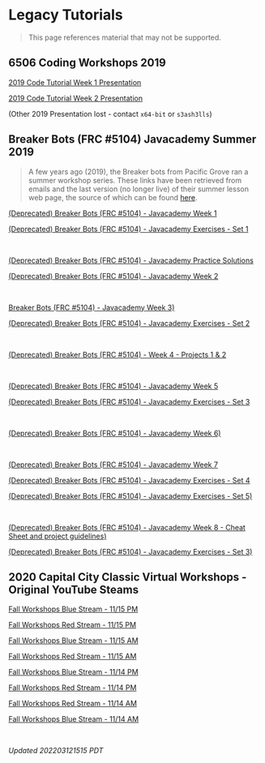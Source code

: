 # Legacy Tutorials

> This page references material that may not be supported.

## 6506 Coding Workshops 2019

[2019 Code Tutorial Week 1 Presentation](https://docs.google.com/presentation/d/1sOFl91aIioVyXvMVSft5d-G8KnanIeMLz-Xw4ExZkkM/edit?usp=sharing)

[2019 Code Tutorial Week 2 Presentation](https://docs.google.com/presentation/d/1cXLZEkoNqcRwhaLwBg9RvNKQzxm8zYvOxBlgxwa6Be8/edit?usp=sharing)

(Other 2019 Presentation lost - contact `x64-bit` or `s3ash3lls`)

## Breaker Bots (FRC #5104) Javacademy Summer 2019

> A few years ago (2019), the Breaker bots from Pacific Grove ran a summer workshop series.  These links have been retrieved from emails and the last version (no longer live) of their summer lesson web page, the source of which can be found [here](https://github.com/BreakerBots/Breakersite/blob/c7b93221ee02210e65e9ac10582f90ee2ebe21aa/src/pages/summer_lessons.html).

[(Deprecated) Breaker Bots (FRC #5104) - Javacademy Week 1](https://docs.google.com/presentation/d/1ek36GlI8aiDOuYtB3BftqrIr-H69X6U3gikNIL-Mg4w/edit?usp=sharing)

[(Deprecated) Breaker Bots (FRC #5104) - Javacademy Exercises - Set 1](https://docs.google.com/document/d/1oTV9E9kgcH1m48e4CjyxbVSXgAg4-E97QX2pgv8VdLM/edit)

<br>

[(Deprecated) Breaker Bots (FRC #5104) - Javacademy Practice Solutions](https://github.com/BreakerBots/Javacademy/tree/master/Javacademy%20Week%202)

[(Deprecated) Breaker Bots (FRC #5104) - Javacademy Week 2](https://docs.google.com/presentation/d/1xgHaPwMhwNigjtHWB4ChHoZXxngItr9LPT5-sfxm09U/edit?usp=sharing)

<br>

[Breaker Bots (FRC #5104) - Javacademy Week 3)](https://docs.google.com/presentation/d/1E3z-LQPFoK5SgpAw4g1xmu4TmGPwPASxlpwc1G2MqkQ/edit?usp=sharing)

[(Deprecated) Breaker Bots (FRC #5104) - Javacademy Exercises - Set 2](https://docs.google.com/document/d/11qnqcND6TGiHUmZ5cNQWMYxvsnx5BEYQp6T0pXQIK3M/edit?usp=sharing)

<br>

[(Deprecated) Breaker Bots (FRC #5104) - Week 4 - Projects 1 & 2](https://docs.google.com/document/d/1q7zudOTuQefEMARWO5JlAKtnoUETJOpDzlKEpGZYNRM/edit?usp=sharing)

<br>

[(Deprecated) Breaker Bots (FRC #5104) - Javacademy Week 5](https://docs.google.com/presentation/d/1qq5nIkcwCa-6Uu0ksKJAZwR34r0KvhS-AbbyMGg6voY/edit)

[(Deprecated) Breaker Bots (FRC #5104) - Javacademy Exercises - Set 3](https://docs.google.com/document/d/1xfW6f3-dt7i5oFtpXvCNwyq5msHTBfX6VFE_XgYP5qI/edit?usp=sharing)

<br>

[(Deprecated) Breaker Bots (FRC #5104) - Javacademy Week 6)](https://docs.google.com/presentation/d/1cnE6B4xdNqegelAMnZsJawAu-FuBgLgTXQjUIn-zGIA/edit?usp=sharing)

<br>

[(Deprecated) Breaker Bots (FRC #5104) - Javacademy Week 7](https://docs.google.com/presentation/d/1N-bDwqEA3dgI9k0X4MwQWSnehP-PS33TcUhUvoRmipU/edit?usp=sharing)

[(Deprecated) Breaker Bots (FRC #5104) - Javacademy Exercises - Set 4](https://docs.google.com/document/d/1yKloKXCf9H0-YejyF1UdUXh0bWfEv8BZIZbftAv4Gbw/edit?usp=sharing)

[(Deprecated) Breaker Bots (FRC #5104) - Javacademy Exercises - Set 5)](https://docs.google.com/document/d/1rSFMM3Z19Psa_9JnpJb5y0ro1cQ-5mRCESbax328hcU/edit?usp=sharing)

<br>

[(Deprecated) Breaker Bots (FRC #5104) - Javacademy Week 8 - Cheat Sheet and project guidelines)]([x](https://docs.google.com/document/d/1ffFE-n5bfB9gGoUlC7i5dLOinzE_vzIFv1rUE7gIh1A/edit?usp=sharing))

[(Deprecated) Breaker Bots (FRC #5104) - Javacademy Exercises - Set 3)](https://docs.google.com/document/d/1xfW6f3-dt7i5oFtpXvCNwyq5msHTBfX6VFE_XgYP5qI/edit?usp=sharing)

## 2020 Capital City Classic Virtual Workshops - Original YouTube Steams

[Fall Workshops Blue Stream - 11/15 PM](https://www.youtube.com/watch?v=LxRAHrFCu8Q&list=PLDLrPAn-atUC3Gbj6utGEG3hvQcV3yT2C&index=1)

[Fall Workshops Red Stream - 11/15 PM](https://www.youtube.com/watch?v=AeZBGvLpuK8&list=PLDLrPAn-atUC3Gbj6utGEG3hvQcV3yT2C&index=2)

[Fall Workshops Blue Stream - 11/15 AM](https://www.youtube.com/watch?v=KCDoxXeB3_4&list=PLDLrPAn-atUC3Gbj6utGEG3hvQcV3yT2C&index=3)

[Fall Workshops Red Stream - 11/15 AM](https://www.youtube.com/watch?v=oqud8E4zPg0&list=PLDLrPAn-atUC3Gbj6utGEG3hvQcV3yT2C&index=4)

[Fall Workshops Blue Stream - 11/14 PM](https://www.youtube.com/watch?v=MJGcgcoNYoo&list=PLDLrPAn-atUC3Gbj6utGEG3hvQcV3yT2C&index=5 )

[Fall Workshops Red Stream - 11/14 PM](https://www.youtube.com/watch?v=kGlztGiq5Mw&list=PLDLrPAn-atUC3Gbj6utGEG3hvQcV3yT2C&index=6 )

[Fall Workshops Red Stream - 11/14 AM](https://www.youtube.com/watch?v=kGlztGiq5Mw&list=PLDLrPAn-atUC3Gbj6utGEG3hvQcV3yT2C&index=7)

[Fall Workshops Blue Stream - 11/14 AM](https://www.youtube.com/watch?v=yiVsuRbRjAw&list=PLDLrPAn-atUC3Gbj6utGEG3hvQcV3yT2C&index=8)

<br>

_Updated 202203121515 PDT_
